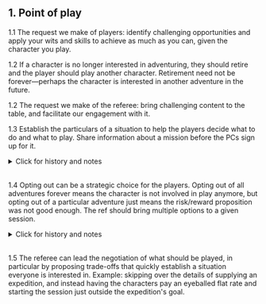 <h2>1. Point of play</h2>

1.1 The request we make of players: identify challenging opportunities and apply your wits and skills to achieve as much as you can, given the character you play.

1.2 If a character is no longer interested in adventuring, they should retire and the player should play another character. Retirement need not be forever—perhaps the character is interested in another adventure in the future.

1.2 The request we make of the referee: bring challenging content to the table, and facilitate our engagement with it.

1.3 Establish the particulars of a situation to help the players decide what to do and what to play. Share information about a mission before the PCs sign up for it.

<details><summary markdown="span">Click for history and notes</summary>

From [Eero Tuovinen as summarized by David Berg](https://rickard80.github.io/storygames/?19234):
> * Establish the particulars of a situation before taking action (ref should both volunteer info and answer questions). Examples:
>   * share info about a mission before the PCs sign up for it
>   * share info about a dangerous room before the PCs enter it
>   * share info about a monster before the PCs enter combat with it
</details><br/>

1.4 Opting out can be a strategic choice for the players. Opting out of all adventures forever means the character is not involved in play anymore, but opting out of a particular adventure just means the risk/reward proposition was not good enough. The ref should bring multiple options to a given session.

<details><summary markdown="span">Click for history and notes</summary>

From [Eero Tuovinen as summarized by David Berg](https://rickard80.github.io/storygames/?19234):
> * Opt out as a strategic choice.
>   * Players should not adopt poor risk/reward propositions "because they're there". A better option is never far off
</details><br/>

1.5 The referee can lead the negotiation of what should be played, in particular by proposing trade-offs that quickly establish a situation everyone is interested in. Example: skipping over the details of supplying an expedition, and instead having the characters pay an eyeballed flat rate and starting the session just outside the expedition's goal.
